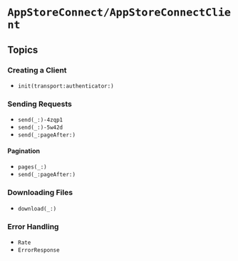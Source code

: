# ``AppStoreConnect/AppStoreConnectClient``

## Topics

### Creating a Client

- ``init(transport:authenticator:)``

### Sending Requests

- ``send(_:)-4zqp1``
- ``send(_:)-5w42d``
- ``send(_:pageAfter:)``

#### Pagination

- ``pages(_:)``
- ``send(_:pageAfter:)``

### Downloading Files

- ``download(_:)``

### Error Handling

- ``Rate``
- ``ErrorResponse``
